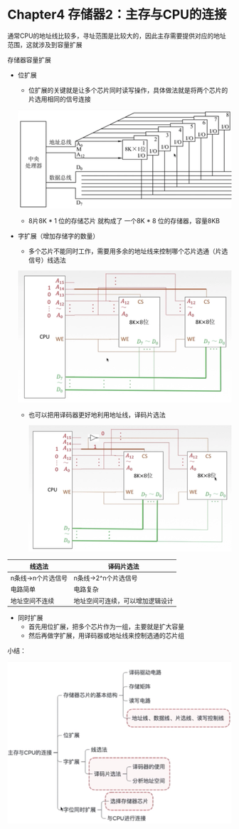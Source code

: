 # Chapter4 存储器2：主存与CPU的连接

通常CPU的地址线比较多，寻址范围是比较大的，因此主存需要提供对应的地址范围，这就涉及到容量扩展

存储器容量扩展

- 位扩展

  - 位扩展的关键就是让多个芯片同时读写操作，具体做法就是将两个芯片的片选用相同的信号连接

  ![image-20200515215656562](assets/image-20200515215656562.png)

  - 8片8K * 1 位的存储芯片  就构成了 一个8K * 8 位的存储器，容量8KB

- 字扩展（增加存储字的数量）

  - 多个芯片不能同时工作，需要用多余的地址线来控制哪个芯片选通（片选信号）线选法

  ![image-20200515220058946](assets/image-20200515220058946.png)

  - 也可以把用译码器更好地利用地址线，译码片选法

    ![image-20200515220324363](assets/image-20200515220324363.png)

  

  

| 线选法             | 译码片选法                       |
| ------------------ | -------------------------------- |
| n条线->n个片选信号 | n条线->2^n个片选信号             |
| 电路简单           | 电路复杂                         |
| 地址空间不连续     | 地址空间可连续，可以增加逻辑设计 |



- 同时扩展
  - 首先用位扩展，把多个芯片作为一组，主要就是扩大容量
  - 然后再做字扩展，用译码器或地址线来控制选通的芯片组



小结：

![image-20200515221803394](assets/image-20200515221803394.png)

